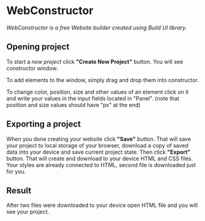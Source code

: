 # WebConstructor
*WebConstructor is a free Website builder created using Build UI library.*
## Opening project

To start a *new project* click **"Create New Project"** button. You will see constructor window.

To add elements to the window, simply drag and drop them into constructor.

To change color, position, size and other values of an element click on it and write your values in the input fields located in "Panel". (note that position and size values should have "px" at the end)

## Exporting a project

When you done creating your website click **"Save"** button. That will save your project to local storage of your browser, download a copy of saved data into your device and save current project state. Then click **"Export"** button. That will create and download to your device HTML and CSS files. Your styles are already connected to HTML, second file is downloaded just for you.

## Result

After two files were downloaded to your device open HTML file and you will see your project.
